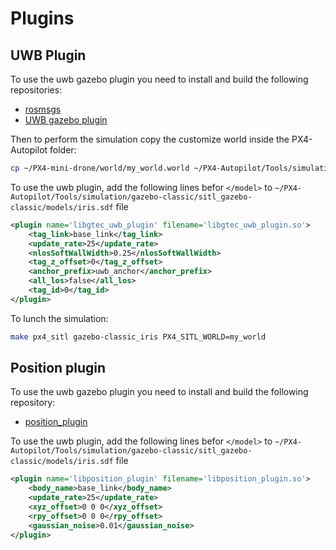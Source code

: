 # Plugins

## UWB Plugin

To use the uwb gazebo plugin you need to install and build the following repositories:

- [rosmsgs](https://github.com/GiacomoCorradini/rosmsgs)
- [UWB gazebo plugin](https://github.com/GiacomoCorradini/uwb_gazebo_plugin)

Then to perform the simulation copy the customize world inside the PX4-Autopilot folder:

```bash
cp ~/PX4-mini-drone/world/my_world.world ~/PX4-Autopilot/Tools/simulation/gazebo-classic/sitl_gazebo-classic/worlds/
```

To use the uwb plugin, add the following lines befor ```</model>``` to ```~/PX4-Autopilot/Tools/simulation/gazebo-classic/sitl_gazebo-classic/models/iris.sdf``` file

```xml
<plugin name='libgtec_uwb_plugin' filename='libgtec_uwb_plugin.so'>
    <tag_link>base_link</tag_link>
    <update_rate>25</update_rate>
    <nlosSoftWallWidth>0.25</nlosSoftWallWidth>
    <tag_z_offset>0</tag_z_offset>
    <anchor_prefix>uwb_anchor</anchor_prefix>
    <all_los>false</all_los>
    <tag_id>0</tag_id>
</plugin>
```

<!-- And copy the customize drone model:

```bash
cp -R ~/PX4-mini-drone/my_iris ~/PX4-Autopilot/Tools/simulation/gazebo-classic/sitl_gazebo-classic/models/my_iris
``` -->

To lunch the simulation:

```bash
make px4_sitl gazebo-classic_iris PX4_SITL_WORLD=my_world
```

## Position plugin

To use the uwb gazebo plugin you need to install and build the following repository:

- [position_plugin](https://github.com/GiacomoCorradini/position_gazebo_plugin)

To use the uwb plugin, add the following lines befor ```</model>``` to ```~/PX4-Autopilot/Tools/simulation/gazebo-classic/sitl_gazebo-classic/models/iris.sdf``` file

```xml
<plugin name='libposition_plugin' filename='libposition_plugin.so'>
    <body_name>base_link</body_name>
    <update_rate>25</update_rate>
    <xyz_offset>0 0 0</xyz_offset>
    <rpy_offset>0 0 0</rpy_offset>
    <gaussian_noise>0.01</gaussian_noise>
</plugin>
```
